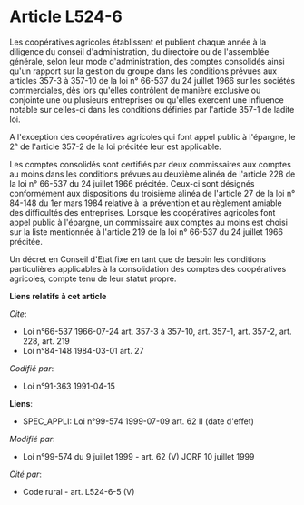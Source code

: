 # Article L524-6

Les coopératives agricoles établissent et publient chaque année à la diligence du conseil d'administration, du directoire ou
de l'assemblée générale, selon leur mode d'administration, des comptes consolidés ainsi qu'un rapport sur la gestion du
groupe dans les conditions prévues aux articles 357-3 à 357-10 de la loi n° 66-537 du 24 juillet 1966 sur les sociétés
commerciales, dès lors qu'elles contrôlent de manière exclusive ou conjointe une ou plusieurs entreprises ou qu'elles
exercent une influence notable sur celles-ci dans les conditions définies par l'article 357-1 de ladite loi.

A l'exception des coopératives agricoles qui font appel public à l'épargne, le 2° de l'article 357-2 de la loi précitée leur
est applicable.

Les comptes consolidés sont certifiés par deux commissaires aux comptes au moins dans les conditions prévues au deuxième
alinéa de l'article 228 de la loi n° 66-537 du 24 juillet 1966 précitée. Ceux-ci sont désignés conformément aux dispositions
du troisième alinéa de l'article 27 de la loi n° 84-148 du 1er mars 1984 relative à la prévention et au règlement amiable des
difficultés des entreprises. Lorsque les coopératives agricoles font appel public à l'épargne, un commissaire aux comptes au
moins est choisi sur la liste mentionnée à l'article 219 de la loi n° 66-537 du 24 juillet 1966 précitée.

Un décret en Conseil d'Etat fixe en tant que de besoin les conditions particulières applicables à la consolidation des
comptes des coopératives agricoles, compte tenu de leur statut propre.

**Liens relatifs à cet article**

_Cite_:

  - Loi n°66-537 1966-07-24 art. 357-3 à 357-10, art. 357-1, art. 357-2, art. 228, art. 219
  - Loi n°84-148 1984-03-01 art. 27

_Codifié par_:

  - Loi n°91-363 1991-04-15

**Liens**:

  - SPEC_APPLI: Loi n°99-574 1999-07-09 art. 62 II (date d'effet)

_Modifié par_:

  - Loi n°99-574 du 9 juillet 1999 - art. 62 (V) JORF 10 juillet 1999

_Cité par_:

  - Code rural - art. L524-6-5 (V)
